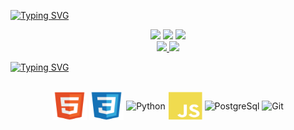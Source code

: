 
[![Typing SVG](https://readme-typing-svg.herokuapp.com/?color=7CFC00&size=35&center=true&vCenter=true&width=1000&lines=Olá,+eu+sou+o+Paulo;Bem+Vindo!+:%29)](https://git.io/typing-svg)

<div align="center" >
  <a href="https://www.linkedin.com/in/pauloeduardoguedes/" target="_blank"><img src="https://img.shields.io/badge/-LinkedIn-%230077B5?style=for-the-badge&logo=linkedin&logoColor=midnight-purple" target="_blank"></a>
  <a href="mailto:eduardopeter91@gmail.com"><img src="https://img.shields.io/badge/-Gmail-%23333?style=for-the-badge&logo=gmail&logoColor=midnight-purple" target="_blank"></a>
   <a href="https://discord.com/channels/@pauloeduardo"><img src="https://img.shields.io/badge/Discord-7289DA?style=for-the-badge&logo=discord&logoColor=midnight-purple" target="_blank"></a>
</div>
<div align="center">
  <a href="https://github.com/guedespeter">
    <img height="150em" src="https://github-readme-stats.vercel.app/api?username=guedespeter&count_private=true&include_all_commits=true&show_icons=true&theme=midnight-purple&hide_border=false&show_owner=true"/>
    <img height="150em" src="https://github-readme-stats.vercel.app/api/top-langs/?username=guedespeter&theme=midnight-purple&hide_border=false&&layout=compact"/>
  </a>
</div>

 [![Typing SVG](https://readme-typing-svg.herokuapp.com/?color=7CFC00&size=35&center=true&vCenter=true&width=1000&lines=Tecnologias+que+uso:;:%29)](https://git.io/typing-svg)
 
<div align="center" style="display: inline_block"><br/>
  
  <img align="center" alt="HTML" height="45" width="55" src="https://raw.githubusercontent.com/devicons/devicon/master/icons/html5/html5-original.svg">
  <img align="center" alt="CSS" height="45" width="55" src="https://raw.githubusercontent.com/devicons/devicon/master/icons/css3/css3-original.svg"/>
  <img align="center" alt="Python" height="45" width="55" src="https://cdn.jsdelivr.net/gh/devicons/devicon/icons/python/python-original.svg" />     
  <img align="center" alt="Js" height="45" width="55" src="https://raw.githubusercontent.com/devicons/devicon/master/icons/javascript/javascript-plain.svg">
  <img align="center" alt="PostgreSql" height="45" width="55" src="https://cdn.jsdelivr.net/gh/devicons/devicon/icons/postgresql/postgresql-original.svg" />       
  <img align="center" alt="Git" height="45" width="55" src="https://cdn.jsdelivr.net/gh/devicons/devicon/icons/git/git-original.svg" />
          
</div>




